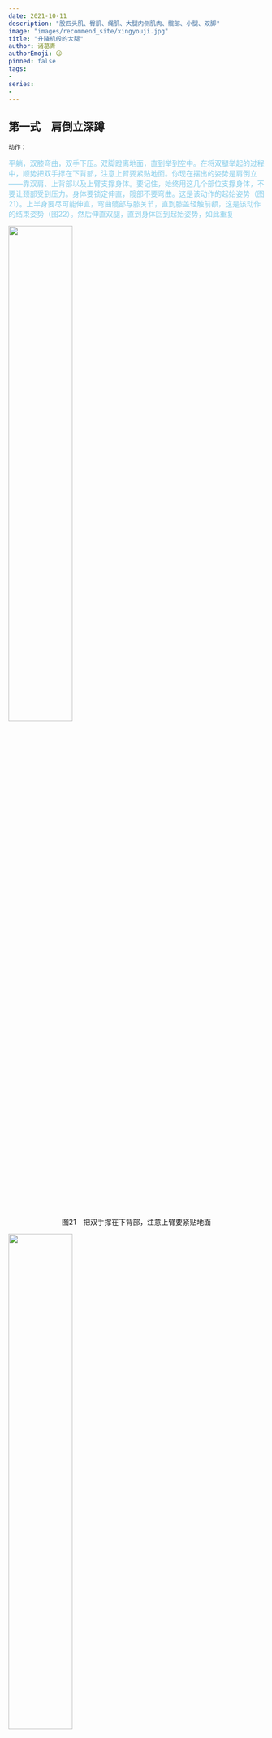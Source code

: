 ```yaml
---
date: 2021-10-11
description: "股四头肌、臀肌、绳肌、大腿内侧肌肉、髋部、小腿、双脚"
image: "images/recommend_site/xingyouji.jpg"
title: "升降机般的大腿"
author: 诸葛青
authorEmoji: 😃
pinned: false
tags:
- 
series:
-
---
```


## 第一式　肩倒立深蹲

``动作：``

<font color=SkyBlue>平躺，双膝弯曲，双手下压。双脚蹬离地面，直到举到空中。在将双腿举起的过程中，顺势把双手撑在下背部，注意上臂要紧贴地面。你现在摆出的姿势是肩倒立——靠双肩、上背部以及上臂支撑身体。要记住，始终用这几个部位支撑身体，不要让颈部受到压力。身体要锁定伸直，髋部不要弯曲。这是该动作的起始姿势（图21）。上半身要尽可能伸直，弯曲髋部与膝关节，直到膝盖轻触前额，这是该动作的结束姿势（图22）。然后伸直双腿，直到身体回到起始姿势，如此重复</font>


<img src="/images/exercise/1_21.png" width="50%" height="50%">
<center>图21　把双手撑在下背部，注意上臂要紧贴地面</center>

<font color=GreenYellow>  </font>
<font color=GreenYellow>  </font>
<font color=GreenYellow>  </font>

<img src="/images/exercise/1_22.png" width="50%" height="50%">

<center>图22　上半身要尽可能伸直，弯曲髋部与膝关节，直到膝盖轻触前额</center>

``解析：``
<font color=SkyBlue>
对任何开始练习深蹲的人来说，肩倒立深蹲都是完美的起点。由于做该动作时身体处于倒立姿势，所以膝盖和下背部无需承受身体的重量，这就使得该动作成为一个理想的恢复性训练动作——可以帮助那些背部和膝盖有伤的健身者，或是刚做完手术正处于恢复期的健身者重新开始腿部训练。从力量角度来说，做肩倒立其实对健身者上身的要求更高。但是这一动作能让紧绷的关节放松，增加关节的活动幅度，从而能让初学者为练就完美的深蹲打下基础。
</font>

``训练目标：``
<font color=SkyBlue>
初级标准：1组，10次
中级标准：2组，各25次
升级标准：3组，各50次
</font>

``稳扎稳打：``
<font color=SkyBlue>第一次尝试该动作时，不是人人都能做到膝盖轻触前额。你可以在每次锻炼时试着加大动作幅度，这样你的关节很快就会得到放松。另外，有啤酒肚的人几乎无法完成这个动作，因为他的大肚子会碍事。对这类人来说，坚持空腹练习会好一些——直到他们减掉肚子上的赘肉</font>

## 第二式　折刀深蹲

``动作：``
<font color=SkyBlue>
站在一个稳固的物体前，此物体的高度大约与你的膝盖等高，至少也要达到胫骨上部，小咖啡桌、椅子、床铺都是不错的选择。双腿分开，与肩同宽或略宽。双腿伸直，弯腰俯身，直到双手与面前的物体接触。身体前倾，使一部分体重落在双手上。这是该动作的起始姿势（图23）。上半身尽量与地面平行，弯曲膝关节和髋部，直到大腿后侧紧贴小腿，无法蹲得更低为止。这是该动作的最低点（图24）。下蹲过程中你还需要弯曲双臂，在下降到最低点后腿部与手臂要同时发力，将身体推回到起始姿势。在整个动作过程中，脚跟始终不能抬离地面。
</font>


<img src="/images/exercise/1_3.png" width="50%" height="50%">
<center>图23　身体前倾，使一部分体重落在双手上。</center>

<font color=GreenYellow>  </font>
<font color=GreenYellow>  </font>
<font color=GreenYellow>  </font>

<img src="/images/exercise/1_4.png" width="50%" height="50%">

<center>图24　弯曲膝关节和髋部，直到大腿后侧紧贴小腿，无法蹲得更低为止。</center>

``解析：``
<font color=SkyBlue>
做折刀深蹲时上半身前倾，并不直接位于双腿上方，因此两条手臂会承担一部分体重。该动作的难度大约只有标准深蹲（第五式）的一半，但这是能帮助下身肌肉与肌腱为之后的动作做准备的最佳动作。只要正确练习，这个动作就能让初级健身者拥有足够的平衡能力和跟腱的柔韧性，来征服标准深蹲中的最低点。
训练目标
</font>


``训练目标：``
<font color=SkyBlue>
初级标准：1组，10次
中级标准：2组，各20次
升级标准：3组，各40次
</font>

``稳扎稳打：``
<font color=SkyBlue>下降到最低点时该动作的难度最大，因为此时下肢需要承担身体的大部分重量。如果你觉得动作有难度，那就逐步加大动作幅度来慢慢适应。还有一种方法就是让双臂分担更多的身体重量，这样能够帮助你从最低点站起来。等腿部更强壮之后，你就可以试着减少双臂的用力，更多地依赖双腿。</font>

## 第三式　支撑深蹲

``动作：``
<font color=SkyBlue>
直立，双脚分开，与肩同宽或略宽。手臂向斜下方伸出，双手放在比自己的大腿略高的稳固物体上，书桌、高脚凳或椅背都可以。这是该动作的起始姿势（图25）。弯曲髋部与膝关节，身体慢慢下降，背部尽可能保持挺直，直到大腿后侧紧贴小腿，无法蹲得更低为止，这是该动作的最低点（图26）。暂停一会，然后主要靠腿部发力站起来。为了分担双腿的一部分压力，尤其是在最低点时，你要通过向下按压面前的物体，来借用手臂的一部分力量。手臂要尽量伸直，在整个动作过程中都不要让脚跟抬离地面</font>

<img src="/images/exercise/1_25.png" width="50%" height="50%">
<center>图25　手臂向斜下方伸出，双手放在比自己的大腿略高的稳固物体上。</center>

<font color=GreenYellow>  </font>
<font color=GreenYellow>  </font>
<font color=GreenYellow>  </font>

<img src="/images/exercise/1_26.png" width="50%" height="50%">

<center>图26　弯曲髋部与膝关节，身体慢慢下降，背部尽可能保持挺直。</center>

``解析：``
<font color=SkyBlue>支撑深蹲是半深蹲之前的最后一式。它是折刀深蹲（双腿承受大部分身体重量）与半深蹲（双腿承受全部身体重量）之间理想的过渡动作。支撑深蹲能够进一步加强下肢的柔韧性和力量，锻炼膝盖的肌腱、韧带及软组织。它能让你的深蹲动作更标准，锻炼你仅仅使用肌肉力量而非惯性从最低点推起身体的能力。
</font>

``训练目标：``
<font color=SkyBlue>
初级标准：1组，10次
中级标准：2组，各15次
升级标准：3组，各30次
</font>

``稳扎稳打：``
<font color=SkyBlue>要想对该练习所需的腿部力量进行微调，方法非常简单。要使该练习对下身来说更容易，只要更多地使用上身的力量即可。随着你在动作最低点时感觉越来越轻松，你可以逐渐减少在起身过程中臂力的使用。</font>

## 第四式　半深蹲


``动作：``
<font color=SkyBlue>
站立，双脚分开，与肩同宽或略宽。脚尖不要指向正前方，而要略微向外。双手放在髋部、胸部、肩部都可以——以舒适为前提。这是该动作的起始姿势（图27）。弯曲髋部和膝盖，直到膝关节弯曲成90°——换句话说就是大腿与地面平行。这是该动作的最低点（图28）。刚开始你可以借助一面镜子或是找朋友帮忙，直到能够自如地控制动作幅度。不要求快，也不要借助惯性起身，而要完全在肌肉控制下做整个动作。在最低点（半空中）坚持1秒钟，然后再回到起始姿势。在整个动作过程中，背部始终要挺直，双脚脚跟始终不能抬离地面。膝盖与脚尖应该始终朝向同一方向，深蹲时膝盖绝不要向内转，脚尖指向外有助于你做到这一点。</font>


<img src="/images/exercise/1_27.png" width="50%" height="50%">
<center>图27　脚尖不要指向正前方，而要略微向外</center>

<font color=GreenYellow>  </font>
<font color=GreenYellow>  </font>
<font color=GreenYellow>  </font>

<img src="/images/exercise/1_28.png" width="50%" height="50%">

<center>图28　弯曲髋部和膝盖，直到膝关节弯曲成90°</center>

``解析：``
<font color=SkyBlue>在深蹲系列中，半深蹲是双腿在没有任何辅助的情况下承受全部体重的第一式。因此，它应该受到重视。该动作教你在无辅助的情况下保持平衡和身体姿势，这些对于后面的深蹲练习都是必要的。此外，该动作也能够让你了解如何让膝盖与双脚摆出对你来说最适合的姿势。这个动作对大腿而言难度并不大，因此下面给出的训练目标量比正常的量要大。攻克了这个动作之后，你会发现自己髋部和大腿内侧的肌肉变得更强了。
</font>

``训练目标：``
<font color=SkyBlue>初级标准：1组，8次
中级标准：2组，各35次
升级标准：2组，各50次</font>

``稳扎稳打：``
<font color=SkyBlue>如果做不了半深蹲，那就先做四分之一深蹲，每当你感到有余力时，就可以适当加大动作幅度。</font>

## 第五式　标准深蹲

``动作：``
<font color=SkyBlue>直立，双脚分开，与肩同宽或略宽（取决于个人偏好）。双脚略微向外转，双臂随意摆放，只要舒服即可。这是该动作的起始姿势（图29）。髋部与膝关节弯曲，背部始终挺直。当大腿达到几乎与地面平行时，把你的身体重心向后转移，就像要坐下一样。有控制地继续放低身体，直到大腿后侧紧贴小腿。这是该动作的最低点（图30）。暂停一会，然后仅靠腿部发力将自己推回到起始姿势。起身过程和下蹲过程应该是完全相反的。脚跟始终不要抬离地面，膝盖也不能向内转。</font>

<img src="/images/exercise/1_29.png" width="50%" height="50%">
<center>图29　直立，双脚分开，与肩同宽或略宽（取决于个人偏好）</center>

<font color=GreenYellow>  </font>
<font color=GreenYellow>  </font>
<font color=GreenYellow>  </font>

<img src="/images/exercise/1_30.png" width="50%" height="50%">

<center>图30　有控制地继续放低身体，直到大腿后侧紧贴小腿</center>

``解析：``
<font color=SkyBlue>标准深蹲是经典的自身体重练习动作。数千年来该动作始终流行于世，是有一定原因的。标准深蹲能够强化膝关节，并增强大腿肌肉、臀部肌肉、脊椎肌肉和髋部肌肉的力量和运动能力。另外，这个动作也能使小腿、胫骨前肌、脚踝，甚至包括脚掌得到相应的锻炼。标准深蹲有助于让双腿保持年轻活力。
</font>

``训练目标：``
<font color=SkyBlue>
初级标准：1组，5次
中级标准：2组，各10次
升级标准：2组，各30次</font>

``稳扎稳打：``
<font color=SkyBlue>如果你已经达到了半深蹲的升级标准，那么做标准深蹲就不会有太大问题。由于杠杆原理，当动作到达最低点时难度最大，对个子较高的人来说尤其如此。如果你达不到初级标准的目标，那就继续去做半深蹲。如果你感到自己变强了，那就增加几厘米的动作幅度。不要心急，一定不要借助惯性起身、让脚跟离地或是摇晃前倾。要纯粹使用肌肉力量，否则就别练了！</font>

## 第六式　窄距深蹲

``动作：``
<font color=SkyBlue>直立，双脚脚跟相碰，脚尖微微向外，双臂前伸。这是该动作的起始姿势（图31）。弯曲膝盖和髋部，直到大腿后侧紧贴小腿，无法蹲得更低为止。此时，你的胸部应该紧贴大腿（图32）。注意，脚跟始终不要抬离地面。为避免后倾，你得收缩胫骨肌肉使身体微微前倾。保持这一姿势，然后仅靠腿部发力将自己推回到起始姿势。
</font>

<img src="/images/exercise/1_31.png" width="50%" height="50%">
<center>图31　直立，双脚脚跟相碰，脚尖微微向外，双臂前伸</center>

<font color=GreenYellow>  </font>
<font color=GreenYellow>  </font>
<font color=GreenYellow>  </font>

<img src="/images/exercise/1_32.png" width="50%" height="50%">

<center>图32　为避免后倾，你得收缩胫骨肌肉使身体微微前倾</center>

``解析：``

<font color=SkyBlue>窄距深蹲具有标准深蹲的所有益处，但是对股四头肌的影响更大。经常练习该动作真的能强化你的膝盖、胫骨和臀部肌肉，让你的臀部更紧实，效果比任何一种器械训练都好。</font>

``训练目标：``
<font color=SkyBlue>
初级标准：1组，5次
中级标准：2组，各10次
升级标准：2组，各20次
</font>

``稳扎稳打：``
<font color=SkyBlue>
很多训练者练习前几式时进展神速，但到了窄距深蹲就会碰到问题——在动作最低点或接近最低点时，身体有可能失去平衡而后倾。这些问题在腿骨长、个头高的训练者身上尤为突出。之所以会出现这些问题，是因为训练者胫骨前侧的肌肉缺乏力量以及平衡能力不强。如果练习前几式时你的进度太快，那就回到标准深蹲，在练习过程中逐渐缩小双脚之间的距离——每次缩小几厘米。双臂前伸能够让重心前移。此外，你也可以手拿重物——如哑铃、书或矿泉水瓶等——练习该动作，不过最好还是空手能完成。有些训练者由于身体结构的原因，做该动作真的很困难，如果你就是这样，那么可以让双脚脚跟保持一掌的距离。</font>

## 第七式　偏重深蹲
``动作：``
<font color=SkyBlue>
直立，一只脚踩在地上，另一只脚的脚跟放在位于自己前方、距身体约一步远的篮球上。双脚分开，与肩同宽或略宽，双臂在胸前伸直。这是该动作的起始姿势（图33）。弯曲膝盖和髋部，直到踩在地上的那条腿的大腿后侧紧贴小腿后侧。这是该动作的最低点（图34）。刚开始练习时，到达最低点后可能出现身体后倾的情况，所以要确保身后有足够的干净空间，这一点对所有全幅深蹲都适用。暂停一下，然后双腿发力把自己推回到起始姿势。在动作过程中，脚跟始终不要抬离地面，身体不要向前摇晃，尽管你可能不自觉地想这样做。切记，要有控制地完成整个动作。</font>
<font color=SkyBlue></font>

<img src="/images/exercise/1_33.png" width="50%" height="50%">
<center>图33　直立，一只脚踩在地上，另一只脚的脚跟放在位于自己前方、距身体约一步远的篮球上。</center>

<font color=GreenYellow>  </font>
<font color=GreenYellow>  </font>
<font color=GreenYellow>  </font>

<img src="/images/exercise/1_34.png" width="50%" height="50%">

<center>图34　弯曲膝盖和髋部，直到踩在地上的那条腿的大腿后侧紧贴小腿后侧。</center>


``解析：``
<font color=SkyBlue>
偏重深蹲是到挑战单腿深蹲的第一步。到现在为止，深蹲系列中各式的动作都是对称的——都能够均衡地锻炼双腿。练习该动作时，放在篮球上的那条腿位置相对较高，而且又必须控制篮球，所以无法完全发力。踩在地上的那条腿需要承担大部分工作，要有足够的力量在另一条腿的辅助下把身体从最低点推起。这个动作还可以很好地改善你的平衡能力与协调能力。</font>

``训练目标：``

<font color=SkyBlue>
初级标准：1组，5次（每侧）
中级标准：2组，各10次（每侧）
升级标准：2组，各20次（每侧）
</font>

``稳扎稳打：``
<font color=SkyBlue>与前几式相比，该动作需要更多的技巧和更大的力量。如果把脚架在篮球上难以保持平衡，那你可以选用稳固的物体（如三块垒起的砖头）代替篮球。如果这样还是有问题，你可以选择降低物体的高度（如一块砖）。随着你的信心与平衡能力的增强，可以逐渐增加物体的高度。</font>


## 第八式　单腿半深蹲
``动作：``
<font color=SkyBlue>直立，只靠一条腿站立，另一条腿向前抬起，伸直或略微弯曲，抬起的脚大约处在另一条腿大腿的高度上，双手向胸前伸出。这是该动作的起始姿势（图35）。弯曲髋部和支撑腿的膝盖，直到膝关节几乎弯曲成90°，即大腿几乎与地面平行。在此过程中，抬起的那条腿应该始终在空中。这是该动作的最低点（图36）。暂停一会，然后单腿发力把自己推回到起始姿势。在动作过程中，背部始终要保持平直，而且支撑腿的脚跟始终不能抬离地面。</font>

<img src="/images/exercise/1_35.png" width="50%" height="50%">
<center>图35　抬起的脚大约处在另一条腿大腿的高度上</center>

<font color=GreenYellow>  </font>
<font color=GreenYellow>  </font>
<font color=GreenYellow>  </font>

<img src="/images/exercise/1_36.png" width="50%" height="50%">

<center>图36　在动作过程中，背部始终要保持平直，而且支撑腿的脚跟始终不能抬离地面</center>



``解析：``
<font color=SkyBlue>该练习是深蹲系列中第一个完全的单腿动作。攻克这个动作很重要，因为这可以让健身者的平衡能力得到极大的提升，从而为标准单腿深蹲打下基础。通过这个动作，健身者能够逐步掌握非支撑腿长时间离地的技巧。这可不容易，因为这需要非常强壮的髋部屈肌，可大多数人的髋部屈肌都很弱。由于只有一条腿支撑身体，所以这个动作可以更好地增强我们的腿部力量。不过由于该动作的运动幅度只有正常的一半，所以在练习该动作时，应该辅以一个全幅动作——窄距深蹲或偏重深蹲都可以。</font>

``训练目标：``
<font color=SkyBlue>初级标准：1组，5次（每侧）
中级标准：2组，各10次（每侧）
升级标准：2组，各20次（每侧）</font>

``稳扎稳打：``
<font color=SkyBlue>达到偏重深蹲升级标准的健身者，做该动作应该不成问题。如果你发现这个动作对你来说还是个挑战的话，那就先使用更小的动作幅度，随着体能的发展再逐步增加下蹲的深度即可</font>


## 第九式　单腿辅助深蹲

``动作：``
<font color=SkyBlue>把篮球放在要练的那条腿的外侧。直立，一只脚平放在地面上，另一只脚在你前方抬起——同单腿半深蹲（第八式）的起始姿势。抬起那条腿的同侧手臂向前伸出，另一只手臂自然垂于体侧（图37）。然后弯曲髋部和支撑腿的膝盖，直到大腿后侧紧贴小腿，无法继续下蹲为止。此时，你的手应该稳稳地放在篮球上，这是该动作的最低点（图38）。起身时主要依靠腿部力量，但你也要用手按压篮球，以便在反向动作的最初阶段借力。注意，在动作过程中，支撑腿的脚跟始终不能抬离地面</font>

<img src="/images/exercise/1_37.png" width="50%" height="50%">
<center>图37　直立，一只脚平放在地面上，另一只脚在你前方抬起</center>

<font color=GreenYellow>  </font>
<font color=GreenYellow>  </font>
<font color=GreenYellow>  </font>

<img src="/images/exercise/1_38.png" width="50%" height="50%">

<center>图38　用手按压篮球，以便在反向动作的最初阶段借力</center>

``解析：``
<font color=SkyBlue>任何一种深蹲动作的最低点都是最难的，单腿深蹲尤其如此。该动作通过允许你做反向动作时在至关重要的最初几厘米中用手辅助、借力，安全地解决了在最低位置时的问题。通过练习该动作，你膝关节处的韧带与肌腱将变强，之后你就可以信心十足地开始挑战最终式——单腿深蹲。另外，该动作还会迫使髋部屈肌更加用力，以保持抬起的那条腿比做单腿半深蹲时抬得更高，而这可能需要你花点儿时间才能适应。在这重要的一式上投入点时间。
</font>

``训练目标：``
<font color=SkyBlue>初级标准：1组，5次（每侧）
中级标准：2组，各10次（每侧）
升级标准：2组，各20次（每侧）</font>

``稳扎稳打：``
<font color=SkyBlue>如果你还达不到该练习的初级标准，那就试着使用比篮球高的物体，椅子或矮咖啡桌都是不错的选择。相比于使用篮球，这些物体可以在更大的运动范围内为你的手臂提供支撑。一旦你借助更高物体能完成该动作，就可以换用矮一些的物体，就这样循序渐进地练习，直到你准备好再次尝试用篮球做该动作。</font>



## 最终式 单腿深蹲

``动作：``
<font color=SkyBlue>直立，抬起一条腿，直到脚大约与髋部等高，腿要尽量伸直，双臂在胸前前伸。如果你在之前几式上已经花了大量时间，那么这些对你来说不会太难。这是该动作的起始姿势（图39）。然后弯曲髋部与支撑腿的膝盖。你应该有控制地放低身体，不要一下蹲到底。缓慢地下蹲，直到支撑腿的大腿后侧紧贴小腿，无法继续下蹲为止。此时，你的腹部应该与支撑腿的大腿紧贴在一起。这是该动作的最低点（图40）。在紧张状态下，暂停一下（数一个数），然后单腿发力把自己推回到起始姿势。注意，千万不要借助惯性起身。在动作过程中，背部始终挺直，抬起的腿始终离地，而支撑腿则应稳稳地踩在地上。到达动作最高点时暂停一下，然后再下蹲。</font>


<img src="/images/exercise/1_39.png" width="50%" height="50%">
<center>图39　抬起一条腿，直到脚大约与髋部等高，腿要尽量伸直。</center>

<font color=GreenYellow>  </font>
<font color=GreenYellow>  </font>
<font color=GreenYellow>  </font>

<img src="/images/exercise/1_40.png" width="50%" height="50%">

<center>图40　缓慢地下蹲，直到支撑腿的大腿后侧紧贴小腿，无法继续下蹲为止。</center>


``解析：``
<font color=SkyBlue>
单腿深蹲是深蹲动作之王，也是锻炼下身力量的终极练习。它可以锻炼脊椎、髋部、大腿、小腿和双脚，还能增强我们的耐力和运动能力。久而久之，皮包骨的双腿将变成强有力的支柱——有钢索般的股四头肌、硬如岩石的臀大肌、壮硕有形的小腿。掌握这个动作，你的双腿就绝不会衰老。而且，它还会保护你免受髋部病痛与膝关节损伤的折磨。
</font>

``训练目标：``
<font color=SkyBlue>初级标准：1组，5次（每侧）
中级标准：2组，各10次（每侧）
精英标准：2组，各50次（每侧）</font>


``稳扎稳打：``
<font color=SkyBlue>
如果你达不到单腿深蹲的初级标准，那就回到第九式（单腿辅助深蹲），并使用比篮球略小的物体，如三块摞起的砖。逐渐使用越来越小的物体，直到根本无需支撑。</font>


## 总结

<img src="/images/exercise/1_sum2.png" width="50%" height="50%">
<img src="/images/exercise/1_sum3.png" width="50%" height="50%">